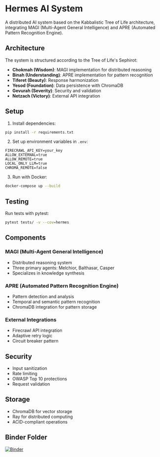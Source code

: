 # Hermes AI System

A distributed AI system based on the Kabbalistic Tree of Life architecture, integrating MAGI (Multi-Agent General Intelligence) and APRE (Automated Pattern Recognition Engine).

## Architecture

The system is structured according to the Tree of Life's Sephirot:

- **Chokmah (Wisdom)**: MAGI implementation for distributed reasoning
- **Binah (Understanding)**: APRE implementation for pattern recognition
- **Tiferet (Beauty)**: Response harmonization
- **Yesod (Foundation)**: Data persistence with ChromaDB
- **Gevurah (Severity)**: Security and validation
- **Netzach (Victory)**: External API integration

## Setup

1. Install dependencies:
```bash
pip install -r requirements.txt
```

2. Set up environment variables in `.env`:
```env
FIRECRAWL_API_KEY=your_key
ALLOW_EXTERNAL=true
ALLOW_REMOTE=true
LOCAL_ONLY_LLM=true
CHROMA_REMOTE=false
```

3. Run with Docker:
```bash
docker-compose up --build
```

## Testing

Run tests with pytest:
```bash
pytest tests/ -v --cov=hermes
```

## Components

### MAGI (Multi-Agent General Intelligence)
- Distributed reasoning system
- Three primary agents: Melchior, Balthasar, Casper
- Specializes in knowledge synthesis

### APRE (Automated Pattern Recognition Engine)
- Pattern detection and analysis
- Temporal and semantic pattern recognition
- ChromaDB integration for pattern storage

### External Integrations
- Firecrawl API integration
- Adaptive retry logic
- Circuit breaker pattern

## Security

- Input sanitization
- Rate limiting
- OWASP Top 10 protections
- Request validation

## Storage

- ChromaDB for vector storage
- Ray for distributed computing
- ACID-compliant operations

## Binder Folder
[![Binder](https://mybinder.org/badge_logo.svg)](https://mybinder.org/v2/gh/TheMaker369/Hermes/HEAD)
